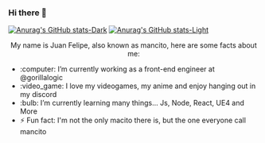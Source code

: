 ### Hi there 👋

<!--
**mancito321/mancito321** is a ✨ _special_ ✨ repository because its `README.md` (this file) appears on your GitHub profile.

My name is Juan Felipe, also known as mancito. 

- :computer: I’m currently working on ...
- 🌱 I’m currently learning ...
- 👯 I’m looking to collaborate on ...
- 🤔 I’m looking for help with ...
- 💬 Ask me about ...
- 📫 How to reach me: ...
- 😄 Pronouns: ...
- ⚡ Fun fact: ...
-->

[![Anurag's GitHub stats-Dark](https://github-readme-stats.vercel.app/api?username=mancito321&show_icons=true&theme=dark#gh-dark-mode-only)](https://github.com/anuraghazra/github-readme-stats#gh-dark-mode-only)
[![Anurag's GitHub stats-Light](https://github-readme-stats.vercel.app/api?username=mancito321&show_icons=true&theme=default#gh-light-mode-only)](https://github.com/anuraghazra/github-readme-stats#gh-light-mode-only)
<p align="center">My name is Juan Felipe, also known as mancito, here are some facts about me:</p>
<ul> 
  <li>:computer: I’m currently working as a front-end engineer at @gorillalogic  </li>
  <li>:video_game:  I love my videogames, my anime and enjoy hanging out in my discord</li>
  <li>:bulb: I’m currently learning many things... Js, Node, React, UE4 and More </li>
  <li>⚡ Fun fact: I'm not the only macito there is, but the one everyone call mancito</li>
</ul>
